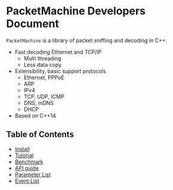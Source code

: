 PacketMachine Developers Document
====================================

`PacketMachine` is a library of packet sniffing and decoding in C++.

- Fast decoding Ethernet and TCP/IP
    - Multi threading
    - Less data copy
- Extensibility, basic support protocols
    - Ethernet, PPPoE
    - ARP
    - IPv4
    - TCP, UDP, ICMP
    - DNS, mDNS
    - DHCP
- Based on C++14


Table of Contents
---------

- [Install](install.md)
- [Tutorial](tutorial.md)
- [Benchmark](benchmark.md)
- [API guide](api.md)
- [Parameter List](parameters.md)
- [Event List](events.md)
